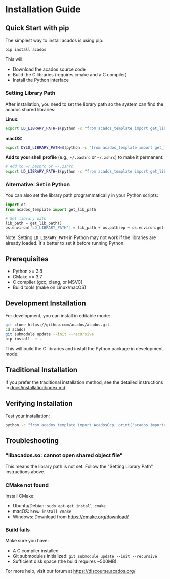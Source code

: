 # Installation Guide

## Quick Start with pip

The simplest way to install acados is using pip:

```bash
pip install acados
```

This will:
- Download the acados source code
- Build the C libraries (requires cmake and a C compiler)
- Install the Python interface

### Setting Library Path

After installation, you need to set the library path so the system can find the acados shared libraries:

**Linux:**
```bash
export LD_LIBRARY_PATH=$(python -c "from acados_template import get_lib_path; print(get_lib_path())"):$LD_LIBRARY_PATH
```

**macOS:**
```bash
export DYLD_LIBRARY_PATH=$(python -c "from acados_template import get_lib_path; print(get_lib_path())"):$DYLD_LIBRARY_PATH
```

**Add to your shell profile** (e.g., `~/.bashrc` or `~/.zshrc`) to make it permanent:
```bash
# Add to ~/.bashrc or ~/.zshrc
export LD_LIBRARY_PATH=$(python -c "from acados_template import get_lib_path; print(get_lib_path())"):$LD_LIBRARY_PATH
```

### Alternative: Set in Python

You can also set the library path programmatically in your Python scripts:

```python
import os
from acados_template import get_lib_path

# Set library path
lib_path = get_lib_path()
os.environ['LD_LIBRARY_PATH'] = lib_path + os.pathsep + os.environ.get('LD_LIBRARY_PATH', '')
```

Note: Setting `LD_LIBRARY_PATH` in Python may not work if the libraries are already loaded. It's better to set it before running Python.

## Prerequisites

- Python >= 3.8
- CMake >= 3.7
- C compiler (gcc, clang, or MSVC)
- Build tools (make on Linux/macOS)

## Development Installation

For development, you can install in editable mode:

```bash
git clone https://github.com/acados/acados.git
cd acados
git submodule update --init --recursive
pip install -e .
```

This will build the C libraries and install the Python package in development mode.

## Traditional Installation

If you prefer the traditional installation method, see the detailed instructions in [docs/installation/index.md](docs/installation/index.md).

## Verifying Installation

Test your installation:

```bash
python -c "from acados_template import AcadosOcp; print('acados imported successfully')"
```

## Troubleshooting

### "libacados.so: cannot open shared object file"

This means the library path is not set. Follow the "Setting Library Path" instructions above.

### CMake not found

Install CMake:
- Ubuntu/Debian: `sudo apt-get install cmake`
- macOS: `brew install cmake`
- Windows: Download from https://cmake.org/download/

### Build fails

Make sure you have:
- A C compiler installed
- Git submodules initialized: `git submodule update --init --recursive`
- Sufficient disk space (the build requires ~500MB)

For more help, visit our forum at https://discourse.acados.org/
